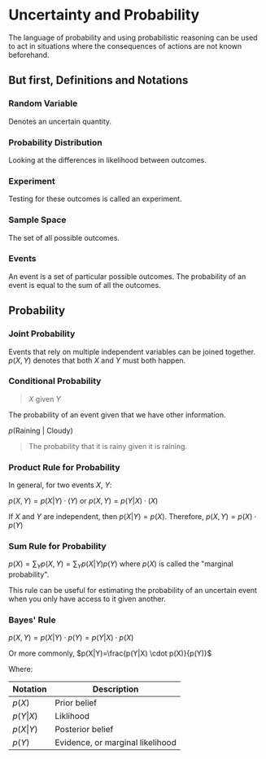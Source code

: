# Uncertainty and Probability

The language of probability and using
probabilistic reasoning can be used to act in
situations where the consequences of actions are not known beforehand.

## But first, Definitions and Notations

### Random Variable
Denotes an uncertain quantity.

### Probability Distribution
Looking at the differences in likelihood between outcomes.

### Experiment
Testing for these outcomes is called an experiment.

### Sample Space
The set of all possible outcomes.

### Events
An event is a set of particular possible outcomes.
The probability of an event is equal to the sum of all the outcomes.

## Probability 
### Joint Probability
Events that rely on multiple independent variables can be joined together. $p(X, Y)$ denotes that both $X$ and $Y$ must both happen.

### Conditional Probability
> $X$ given $Y$

The probability of an event given that we have other information.

$p(\text{Raining}\ |\ \text{Cloudy})$
> The probability that it is rainy given it is raining.

### Product Rule for Probability
In general, for two events $X$, $Y$:


$p(X,Y) = p(X|Y)\cdotp(Y)$
or $p(X,Y) = p(Y|X)\cdotp(X)$

If $X$ and $Y$ are independent, then $p(X|Y) = p(X)$.
Therefore, $p(X, Y) = p(X) \cdot p(Y)$

### Sum Rule for Probability

$p(X)=\sum_{Y}p(X, Y)=\sum_{Y}p(X|Y)p(Y)$
where $p(X)$ is called the "marginal probability".

This rule can be useful for estimating the probability of an uncertain event when you only have access to it given another.

### Bayes' Rule
$p(X,Y)=p(X|Y) \cdot p(Y)=p(Y|X) \cdot p(X)$

Or more commonly,
$p(X|Y)=\frac{p(Y|X) \cdot p(X)}{p(Y)}$

Where:

| Notation  | Description                      |
|-----------|----------------------------------|
|$p(X)$     | Prior belief                     |
|$p(Y\|X)$  | Liklihood                        |
|$p(X\|Y)$  | Posterior belief                 |
|$p(Y)$     | Evidence, or marginal likelihood |